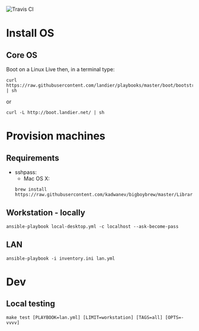 ![Travis CI](https://api.travis-ci.com/landier/playbooks.svg?branch=master)

# Install OS
## Core OS
Boot on a Linux Live then, in a terminal type:
```
curl https://raw.githubusercontent.com/landier/playbooks/master/boot/bootstrap.sh | sh
```
or
```
curl -L http://boot.landier.net/ | sh
```

# Provision machines
## Requirements
- sshpass:
  - Mac OS X:
  ```
  brew install https://raw.githubusercontent.com/kadwanev/bigboybrew/master/Library/Formula/sshpass.rb
  ```

## Workstation - locally
```
ansible-playbook local-desktop.yml -c localhost --ask-become-pass
```

## LAN
```
ansible-playbook -i inventory.ini lan.yml
```

# Dev
## Local testing
```
make test [PLAYBOOK=lan.yml] [LIMIT=workstation] [TAGS=all] [OPTS=-vvvv]
```
